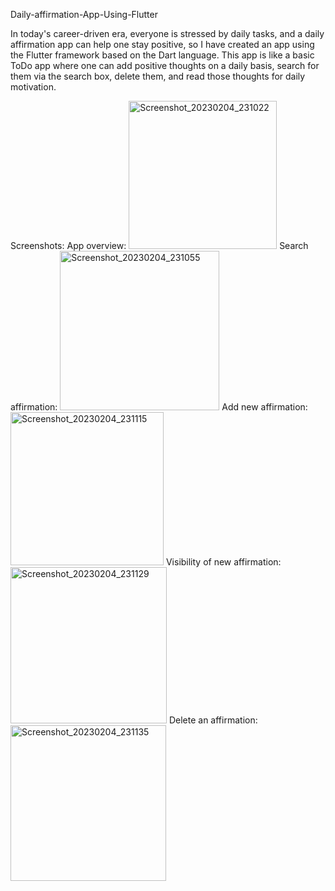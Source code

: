 Daily-affirmation-App-Using-Flutter

In today's career-driven era, everyone is stressed by daily tasks, and a daily affirmation app can help one stay positive, so I have created an app using the Flutter framework based on the Dart language. This app is like a basic ToDo app where one can add positive thoughts on a daily basis, search for them via the search box, delete them, and read those thoughts for daily motivation.

Screenshots:
App overview:
<img width="237" alt="Screenshot_20230204_231022" src="https://user-images.githubusercontent.com/105358418/216784020-2b10e915-5ff0-4d3e-a231-ab8e93ada111.png">
Search affirmation:
<img width="255" alt="Screenshot_20230204_231055" src="https://user-images.githubusercontent.com/105358418/216784022-c49720ad-b7fd-47d5-a01a-568486e7a18d.png">
Add new affirmation:
<img width="245" alt="Screenshot_20230204_231115" src="https://user-images.githubusercontent.com/105358418/216784026-eef5dddc-d050-4cda-8e3e-7ac194f7f99c.png">
Visibility of new affirmation:
<img width="250" alt="Screenshot_20230204_231129" src="https://user-images.githubusercontent.com/105358418/216784030-889c5fba-0e72-4cd9-b7a5-6c13d2b64315.png">
Delete an affirmation:
<img width="249" alt="Screenshot_20230204_231135" src="https://user-images.githubusercontent.com/105358418/216784034-a8a9bcf8-0794-493f-a073-95d63b8993fb.png">

